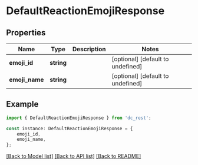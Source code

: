 # DefaultReactionEmojiResponse


## Properties

Name | Type | Description | Notes
------------ | ------------- | ------------- | -------------
**emoji_id** | **string** |  | [optional] [default to undefined]
**emoji_name** | **string** |  | [optional] [default to undefined]

## Example

```typescript
import { DefaultReactionEmojiResponse } from 'dc_rest';

const instance: DefaultReactionEmojiResponse = {
    emoji_id,
    emoji_name,
};
```

[[Back to Model list]](../README.md#documentation-for-models) [[Back to API list]](../README.md#documentation-for-api-endpoints) [[Back to README]](../README.md)
